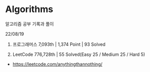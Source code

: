 # Algorithms

알고리즘 공부 기록과 풀이

22/08/19

1. 프로그래머스 7,093th | 1,374 Point | 93 Solved

2. LeetCode 776,728th | 55 Solved(Easy 25 / Medium 25 / Hard 5)

- https://leetcode.com/anythingthannothing/
